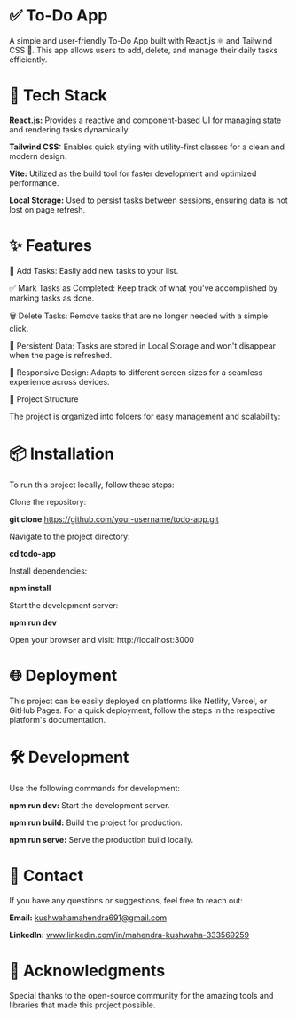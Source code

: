 # ✅ To-Do App
A simple and user-friendly To-Do App built with React.js ⚛️ and Tailwind CSS 🎨. This app allows users to add, delete, and manage their daily tasks efficiently.

# 🚀 Tech Stack

**React.js:** Provides a reactive and component-based UI for managing state and rendering tasks dynamically.

**Tailwind CSS:** Enables quick styling with utility-first classes for a clean and modern design.

**Vite:** Utilized as the build tool for faster development and optimized performance.

**Local Storage:** Used to persist tasks between sessions, ensuring data is not lost on page refresh.

# ✨ Features

📝 Add Tasks: Easily add new tasks to your list.

✅ Mark Tasks as Completed: Keep track of what you've accomplished by marking tasks as done.

🗑️ Delete Tasks: Remove tasks that are no longer needed with a simple click.

📁 Persistent Data: Tasks are stored in Local Storage and won't disappear when the page is refreshed.

🎨 Responsive Design: Adapts to different screen sizes for a seamless experience across devices.

📂 Project Structure

The project is organized into folders for easy management and scalability:


# 📦 Installation

To run this project locally, follow these steps:

Clone the repository:


**git clone** https://github.com/your-username/todo-app.git

Navigate to the project directory:


**cd todo-app**

Install dependencies:


**npm install**

Start the development server:


**npm run dev**

Open your browser and visit: http://localhost:3000

# 🌐 Deployment

This project can be easily deployed on platforms like Netlify, Vercel, or GitHub Pages. For a quick deployment, follow the steps in the respective platform's documentation.

# 🛠️ Development

Use the following commands for development:

**npm run dev:** Start the development server.

**npm run build:** Build the project for production.

**npm run serve:** Serve the production build locally.

# 📧 Contact

If you have any questions or suggestions, feel free to reach out:

**Email:** kushwahamahendra691@gmail.com

**LinkedIn:** www.linkedin.com/in/mahendra-kushwaha-333569259

# 🙌 Acknowledgments

Special thanks to the open-source community for the amazing tools and libraries that made this project possible.

